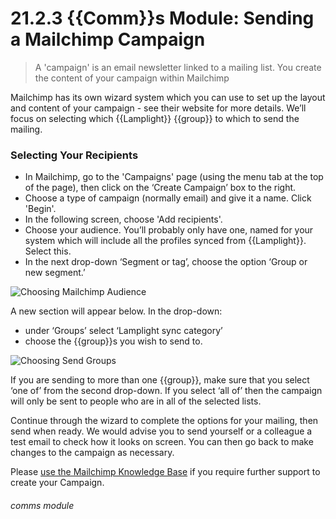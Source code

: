# 21.2.3 {{Comm}}s Module: Sending a Mailchimp Campaign

> A 'campaign' is an email newsletter linked to a mailing list. You create the content of your campaign within Mailchimp



Mailchimp has its own wizard system which you can use to set up the layout and content of your campaign - see their website for more details. We’ll focus on selecting which {{Lamplight}} {{group}} to which to send the mailing.

### Selecting Your Recipients

- In Mailchimp, go to the  'Campaigns' page (using the menu tab at the top of the page), then click on the ‘Create Campaign’ box to the right.
- Choose a type of campaign (normally email) and give it a name. Click 'Begin'.
- In the following screen, choose 'Add recipients'.
- Choose your audience.  You’ll probably only have one, named for your system which will include all the profiles synced from {{Lamplight}}. Select this.
- In the next drop-down ‘Segment or tag’, choose the option ‘Group or new segment.’

![Choosing Mailchimp Audience](21.2.3a.png)

A new section will appear below.  In the drop-down: 
- under ‘Groups’ select ‘Lamplight sync category’ 
- choose the {{group}}s you wish to send to.

![Choosing Send Groups](21.2.3b.png)

If you are sending to more than one {{group}}, make sure that you select ‘one of’ from the second drop-down. If you select ‘all of’ then the campaign will only be sent to people who are in all of the selected lists.

Continue through the wizard to complete the options for your mailing, then send when ready.  We would advise you to send yourself or a colleague a test email to check how it looks on screen. You can then go back to make changes to the campaign as necessary. 

Please [use the Mailchimp Knowledge Base](https://us1.admin.mailchimp.com/support/) if you require further support to create your Campaign.


###### comms module


